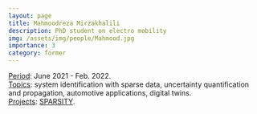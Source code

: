 ```yaml
---
layout: page
title: Mahmoodreza Mirzakhalili
description: PhD student on electro mobility
img: /assets/img/people/Mahmood.jpg
importance: 3
category: former
---
```


<!-- NOTE: make the profile picture appear here as in my about page (copy the code for floating image) -->

<div class="row justify-content-sm-center">
    <div class="col-sm-8 mt-3 mt-md-0">
        <u>Period</u>: June 2021 - Feb. 2022.
        <br>
        <u>Topics</u>: system identification with sparse data, uncertainty quantification and propagation, automotive applications, digital twins.
        <br>
        <u>Projects</u>: <a href=" {{ "projects/funded_projects/6_SPARSITY" | relative_url }}">SPARSITY</a>.
    </div>
    <div class="col-sm-4 mt-3 mt-md-0">
        <img class="img-fluid rounded z-depth-1" src="{{ '/assets/img/people/Mahmood.jpg' | relative_url }}" alt="" title="example image"/>
    </div>
</div>







<!-- NOTE: add projects to everybody, with links to their page -->